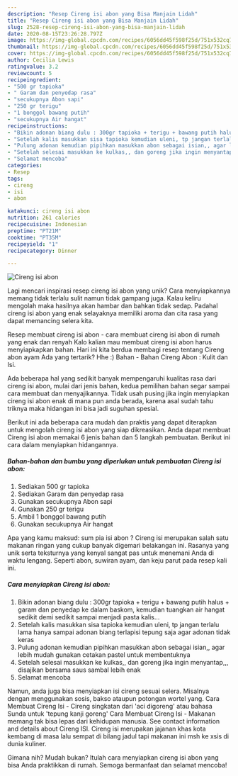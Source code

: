 ```yaml
---
description: "Resep Cireng isi abon yang Bisa Manjain Lidah"
title: "Resep Cireng isi abon yang Bisa Manjain Lidah"
slug: 2528-resep-cireng-isi-abon-yang-bisa-manjain-lidah
date: 2020-08-15T23:26:28.797Z
image: https://img-global.cpcdn.com/recipes/6056dd45f598f25d/751x532cq70/cireng-isi-abon-foto-resep-utama.jpg
thumbnail: https://img-global.cpcdn.com/recipes/6056dd45f598f25d/751x532cq70/cireng-isi-abon-foto-resep-utama.jpg
cover: https://img-global.cpcdn.com/recipes/6056dd45f598f25d/751x532cq70/cireng-isi-abon-foto-resep-utama.jpg
author: Cecilia Lewis
ratingvalue: 3.2
reviewcount: 5
recipeingredient:
- "500 gr tapioka"
- " Garam dan penyedap rasa"
- "secukupnya Abon sapi"
- "250 gr terigu"
- "1 bonggol bawang putih"
- "secukupnya Air hangat"
recipeinstructions:
- "Bikin adonan biang dulu : 300gr tapioka + terigu + bawang putih halus + garam dan penyedap ke dalam baskom, kemudian tuangkan air hangat sedikit demi sedikit sampai menjadi pasta kalis..."
- "Setelah kalis masukkan sisa tapioka kemudian uleni, tp jangan terlalu lama hanya sampai adonan biang terlapisi tepung saja agar adonan tidak keras"
- "Pulung adonan kemudian pipihkan masukkan abon sebagai isian,, agar lebih mudah gunakan cetakan pastel untuk membentuknya"
- "Setelah selesai masukkan ke kulkas,, dan goreng jika ingin menyantap,,, disajikan bersama saus sambal lebih enak"
- "Selamat mencoba"
categories:
- Resep
tags:
- cireng
- isi
- abon

katakunci: cireng isi abon 
nutrition: 261 calories
recipecuisine: Indonesian
preptime: "PT21M"
cooktime: "PT35M"
recipeyield: "1"
recipecategory: Dinner

---
```



![Cireng isi abon](https://img-global.cpcdn.com/recipes/6056dd45f598f25d/751x532cq70/cireng-isi-abon-foto-resep-utama.jpg)

Lagi mencari inspirasi resep cireng isi abon yang unik? Cara menyiapkannya memang tidak terlalu sulit namun tidak gampang juga. Kalau keliru mengolah maka hasilnya akan hambar dan bahkan tidak sedap. Padahal cireng isi abon yang enak selayaknya memiliki aroma dan cita rasa yang dapat memancing selera kita.

Resep membuat cireng isi abon - cara membuat cireng isi abon di rumah yang enak dan renyah Kalo kalian mau membuat cireng isi abon harus menyiapkapkan bahan. Hari ini kita berdua membagi resep tentang Cireng abon ayam Ada yang tertarik? Hhe :) Bahan - Bahan Cireng Abon : Kulit dan Isi.

Ada beberapa hal yang sedikit banyak mempengaruhi kualitas rasa dari cireng isi abon, mulai dari jenis bahan, kedua pemilihan bahan segar sampai cara membuat dan menyajikannya. Tidak usah pusing jika ingin menyiapkan cireng isi abon enak di mana pun anda berada, karena asal sudah tahu triknya maka hidangan ini bisa jadi suguhan spesial.


Berikut ini ada beberapa cara mudah dan praktis yang dapat diterapkan untuk mengolah cireng isi abon yang siap dikreasikan. Anda dapat membuat Cireng isi abon memakai 6 jenis bahan dan 5 langkah pembuatan. Berikut ini cara dalam menyiapkan hidangannya.

<!--inarticleads1-->

##### Bahan-bahan dan bumbu yang diperlukan untuk pembuatan Cireng isi abon:

1. Sediakan 500 gr tapioka
1. Sediakan  Garam dan penyedap rasa
1. Gunakan secukupnya Abon sapi
1. Gunakan 250 gr terigu
1. Ambil 1 bonggol bawang putih
1. Gunakan secukupnya Air hangat


Apa yang kamu maksud: sum pia isi abon ? Cireng isi merupakan salah satu makanan ringan yang cukup banyak digemari belakangan ini. Rasanya yang unik serta teksturnya yang kenyal sangat pas untuk menemani Anda di waktu lengang. Seperti abon, suwiran ayam, dan keju parut pada resep kali ini. 

<!--inarticleads2-->

##### Cara menyiapkan Cireng isi abon:

1. Bikin adonan biang dulu : 300gr tapioka + terigu + bawang putih halus + garam dan penyedap ke dalam baskom, kemudian tuangkan air hangat sedikit demi sedikit sampai menjadi pasta kalis...
1. Setelah kalis masukkan sisa tapioka kemudian uleni, tp jangan terlalu lama hanya sampai adonan biang terlapisi tepung saja agar adonan tidak keras
1. Pulung adonan kemudian pipihkan masukkan abon sebagai isian,, agar lebih mudah gunakan cetakan pastel untuk membentuknya
1. Setelah selesai masukkan ke kulkas,, dan goreng jika ingin menyantap,,, disajikan bersama saus sambal lebih enak
1. Selamat mencoba


Namun, anda juga bisa menyiapkan isi cireng sesuai selera. Misalnya dengan menggunakan sosis, bakso ataupun potongan wortel yang. Cara Membuat Cireng Isi - Cireng singkatan dari &#39;aci digoreng&#39; atau bahasa Sunda untuk &#39;tepung kanji goreng&#39; Cara Membuat Cireng Isi - Makanan memang tak bisa lepas dari kehidupan manusia. See contact information and details about Cireng ISI. Cireng isi merupakan jajanan khas kota kembang di masa lalu sempat di bilang jadul tapi makanan ini msh ke xsis di dunia kuliner. 

Gimana nih? Mudah bukan? Itulah cara menyiapkan cireng isi abon yang bisa Anda praktikkan di rumah. Semoga bermanfaat dan selamat mencoba!
